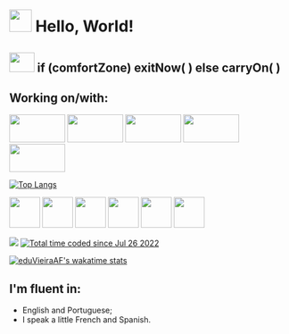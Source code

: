 # <img src="https://dbdzm869oupei.cloudfront.net/img/sticker/preview/37884.png" width="40" height="40"/> Hello, World!

 ## <img src="https://icons-for-free.com/iconfiles/png/512/Coding-1320568096072194118.png" width="45" height="35"/> if (comfortZone) exitNow( ) else carryOn( )
  
 ## Working on/with:
 
<img src="https://www.vectorlogo.zone/logos/java/java-ar21.png" width="100" height="50"/>  <img src="https://avatao.com/media/2020/08/1_fnbqF0xNVwINs_RkygkX1g.png" width="100" height="50"/>  <img src="https://everyday.codes/wp-content/uploads/2019/12/newpythonlogo.png" width="100" height="50"/> <img src="https://encrypted-tbn0.gstatic.com/images?q=tbn:ANd9GcSkVhJSgauMK1efXuOQQl0c8fkkkafnjp36qQ&usqp=CAU" width="100" height="50"/> <img src="https://encrypted-tbn0.gstatic.com/images?q=tbn:ANd9GcRfl_CyKj9ndat-ry0u3Hz3-nWe9c-ytU6YUg&usqp=CAU" width="100" height="50"/>

[![Top Langs](https://github-readme-stats.vercel.app/api/top-langs/?username=eduVieiraAF)](https://github.com/eduVieiraAF/github-readme-stats)

<img src="https://encrypted-tbn0.gstatic.com/images?q=tbn:ANd9GcSp-KLLa5l0ZkcD7fkiOkcULKvH5FfjR7hScw&usqp=CAU" width="55" height="55"/> <img src="https://encrypted-tbn0.gstatic.com/images?q=tbn:ANd9GcQ_taDxkqCzfRfZPcE1UQsmnJpkecpV5b_u5g&usqp=CAU" width="55" height="55"/> <img src="https://encrypted-tbn0.gstatic.com/images?q=tbn:ANd9GcRhP4CSJV5Ertl-qmLPx0sQyyzxKkjxY0p5Pg&usqp=CAU" width="55" height="55"/> <img src="https://encrypted-tbn0.gstatic.com/images?q=tbn:ANd9GcSYJ8siwfnBtikHFg8dEqLESdBLyxWmVPlN4DKjaM1_TW1i4F_KdcWVYlOO16rVIEgPqCk&usqp=CAU" width="55" height="55"/> <img src="https://encrypted-tbn0.gstatic.com/images?q=tbn:ANd9GcQ5hDbbIe63WRwCWAfpzNop86ShXtbRN49Svw&usqp=CAU" width="55" height="55"/> <img src="https://encrypted-tbn0.gstatic.com/images?q=tbn:ANd9GcSNoQrzx4YScfUxh1baiKYbC4m4tJxvreelrA&usqp=CAU" width="55" height="55"/> 

<img src="https://img.shields.io/badge/STATUS-ALWAYS%20CODING-9cf"/> <a href="https://wakatime.com/@2ef9ae01-1a94-4d6b-9e41-3f816d6e89d1"><img src="https://wakatime.com/badge/user/2ef9ae01-1a94-4d6b-9e41-3f816d6e89d1.svg" alt="Total time coded since Jul 26 2022" /></a>
 
[![eduVieiraAF's wakatime stats](https://github-readme-stats.vercel.app/api/wakatime?username=eduVieiraAF)](https://github.com/anuraghazra/github-readme-stats)

 ## I'm fluent in:
- English and Portuguese;
- I speak a little French and Spanish.


<!---
eduVieiraAF/eduVieiraAF is a ✨ special ✨ repository because its `README.md` (this file) appears on your GitHub profile.
You can click the Preview link to take a look at your changes.
--->

